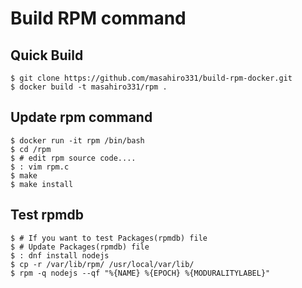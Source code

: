 # Build RPM command

## Quick Build

```
$ git clone https://github.com/masahiro331/build-rpm-docker.git
$ docker build -t masahiro331/rpm .
```

## Update rpm command

```
$ docker run -it rpm /bin/bash
$ cd /rpm
$ # edit rpm source code....
$ : vim rpm.c
$ make
$ make install
```

## Test rpmdb

```
$ # If you want to test Packages(rpmdb) file
$ # Update Packages(rpmdb) file
$ : dnf install nodejs
$ cp -r /var/lib/rpm/ /usr/local/var/lib/
$ rpm -q nodejs --qf "%{NAME} %{EPOCH} %{MODURALITYLABEL}"
```
